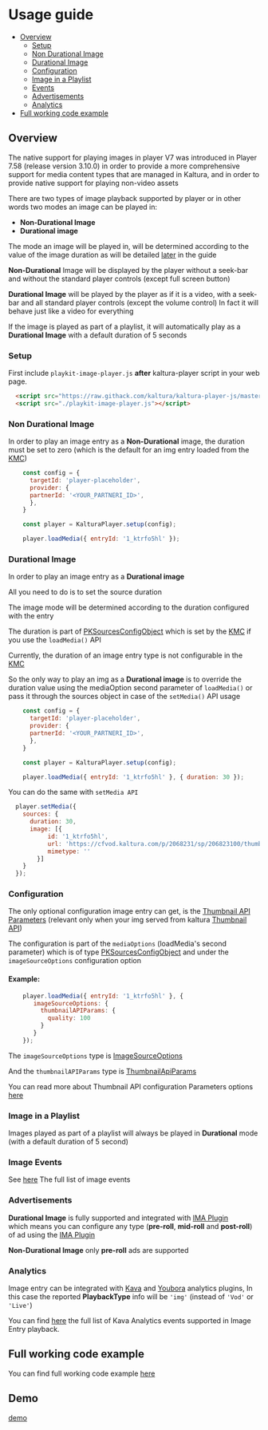 # Usage guide

- [Overview](#Overview)
  - [Setup](#setup)
  - [Non Durational Image](#Non-Durational-Image)
  - [Durational Image](#Durational-Image)
  - [Configuration](#Configuration)
  - [Image in a Playlist](#Image-in-a-Playlist)
  - [Events](#Image-Events)
  - [Advertisements](#Advertisements)
  - [Analytics](#Analytics)
- [Full working code example](https://github.com/kaltura/playkit-js-image-player/tree/master/demo)

## Overview

The native support for playing images in player V7 was introduced in Player 7.58 (release version 3.10.0)
in order to provide a more comprehensive support for media content types that are managed in Kaltura, 
and in order to provide native support for playing non-video assets

There are two types of image playback supported by player or in other words two modes an image can be played in:

- **Non-Durational Image**
- **Durational image**

The mode an image will be played in, will be determined according to the value of the image duration 
as will be detailed [later](#durational-image) in the guide

**Non-Durational** Image will be displayed by the player without a seek-bar and without the standard player controls (except full screen button)

**Durational Image** will be played by the player as if it is a video, 
with a seek-bar and all standard player controls (except the volume control)
In fact it will behave just like a video for everything

If the image is played as part of a playlist, it will automatically play as a **Durational Image** with a default duration of 5 seconds

### Setup

First include `playkit-image-player.js` **after** kaltura-player script in your web page.

```html
  <script src="https://raw.githack.com/kaltura/kaltura-player-js/master/dist/kaltura-ovp-player.js"></script>
  <script src="./playkit-image-player.js"></script>
```

### Non Durational Image
In order to play an image entry as a **Non-Durational** image, the duration must be set to zero 
(which is the default for an img entry loaded from the [KMC](https://kmc.kaltura.com/index.php/kmcng/login))

```js
    const config = {
      targetId: 'player-placeholder',
      provider: {
      partnerId: '<YOUR_PARTNERI_ID>',
      },
    }

    const player = KalturaPlayer.setup(config);

    player.loadMedia({ entryId: '1_ktrfo5hl' });
```

### Durational Image

In order to play an image entry as a **Durational image**

All you need to do is to set the source duration

The image mode will be determined according to the duration configured with the entry

The duration is part of [PKSourcesConfigObject](https://github.com/kaltura/playkit-js/blob/master/docs/configuration.md#type-pksourcesconfigobject&#41;) which is set by the [KMC](https://kmc.kaltura.com/index.php/kmcng/login) if you use the `loadMedia()` API

Currently, the duration of an image entry type is not configurable in the [KMC](https://kmc.kaltura.com/index.php/kmcng/login)

So the only way to play an img as a **Durational image** is to override the duration value using 
the mediaOption second parameter of `loadMedia()` or pass it through the sources object in case of the `setMedia()` API usage

```js
    const config = {
      targetId: 'player-placeholder',
      provider: {
      partnerId: '<YOUR_PARTNERI_ID>',
      },
    }

    const player = KalturaPlayer.setup(config);

    player.loadMedia({ entryId: '1_ktrfo5hl' }, { duration: 30 });
```
You can do the same with `setMedia API`
```js
  player.setMedia({
    sources: {
      duration: 30,
      image: [{
           id: '1_ktrfo5hl',
           url: 'https://cfvod.kaltura.com/p/2068231/sp/206823100/thumbnail/entry_id/1_jgmxn561',
           mimetype: ''
        }]
    }
  });
```

### Configuration

The only optional configuration image entry can get, is the [Thumbnail API Parameters](https://developer.kaltura.com/api-docs/Engage_and_Publish/kaltura-thumbnail-api.html)
(relevant only when your img served from kaltura [Thumbnail API](https://developer.kaltura.com/api-docs/Engage_and_Publish/kaltura-thumbnail-api.html))

The configuration is part of the `mediaOptions` (loadMedia's second parameter)  which is of type [PKSourcesConfigObject](https://github.com/kaltura/playkit-js/blob/master/docs/configuration.md#type-pksourcesconfigobject)
and under the `imageSourceOptions` configuration option

#### Example:

```js
    player.loadMedia({ entryId: '1_ktrfo5hl' }, {
       imageSourceOptions: {
         thumbnailAPIParams: {
           quality: 100
         }
       }
    });
```

The `imageSourceOptions` type is [ImageSourceOptions](./https://github.com/kaltura/playkit-js/blob/master/flow-typed/types/image-player-options.js)

And the `thumbnailAPIParams` type is [ThumbnailApiParams](https://github.com/kaltura/playkit-js-image-player/blob/master/src/default-thumbnail-api-params.ts)

You can read more about Thumbnail API configuration Parameters options [here](https://developer.kaltura.com/api-docs/Engage_and_Publish/kaltura-thumbnail-api.html)

### Image in a Playlist

Images played as part of a playlist will always be played in **Durational** mode (with a default duration of 5 second)

### Image Events

See [here](./events.md) The full list of image events

### Advertisements

**Durational Image** is fully supported and integrated with [IMA Plugin](https://github.com/kaltura/playkit-js-ima#readme)  
which means you can configure any type (**pre-roll**,  **mid-roll** and **post-roll**) of ad using the [IMA Plugin](https://github.com/kaltura/playkit-js-ima#readme)

**Non-Durational Image** only **pre-roll** ads are supported

### Analytics

Image entry can be integrated with [Kava](https://github.com/kaltura/playkit-js-kava#readme) and [Youbora](https://github.com/kaltura/playkit-js-youbora#readme) analytics plugins,
In this case the reported **PlaybackType** info will be `'img'` (instead of `'Vod'` or `'Live'`)

You can find [here](./events.md#kava-analytics-events) the full list of Kava Analytics events supported in Image Entry playback.



## Full working code example

You can find full working code example [here](https://github.com/kaltura/playkit-js-image-player/blob/master/demo/index.html)

## Demo

[demo](https://kaltura.github.io/playkit-js-image-player/demo/index.html)